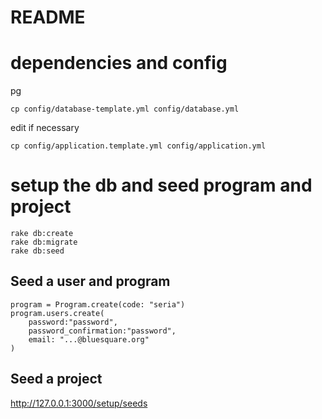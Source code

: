 # README

# dependencies and config

pg

```
cp config/database-template.yml config/database.yml
```
edit if necessary


```
cp config/application.template.yml config/application.yml
```

# setup the db and seed program and project

```
rake db:create
rake db:migrate
rake db:seed
```
## Seed a user and program

```
program = Program.create(code: "seria")
program.users.create(   
    password:"password",
    password_confirmation:"password",
    email: "...@bluesquare.org"
)
```

## Seed a project

http://127.0.0.1:3000/setup/seeds
